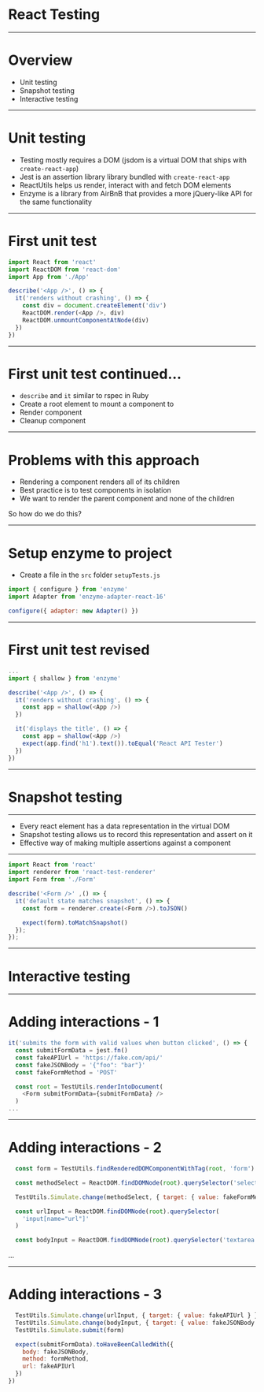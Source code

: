 # React Testing

---

# Overview

* Unit testing
* Snapshot testing
* Interactive testing

---

# Unit testing

* Testing mostly requires a DOM (jsdom is a virtual DOM that ships with `create-react-app`)
* Jest is an assertion library library bundled with `create-react-app`
* ReactUtils helps us render, interact with and fetch DOM elements
* Enzyme is a library from AirBnB that provides a more jQuery-like API for the same functionality

---

# First unit test

```javascript
import React from 'react'
import ReactDOM from 'react-dom'
import App from './App'

describe('<App />', () => {
  it('renders without crashing', () => {
    const div = document.createElement('div')
    ReactDOM.render(<App />, div)
    ReactDOM.unmountComponentAtNode(div)
  })
})
```

---

# First unit test continued...

* `describe` and `it` similar to rspec in Ruby
* Create a root element to mount a component to
* Render component
* Cleanup component

---

# Problems with this approach

* Rendering a component renders all of its children
* Best practice is to test components in isolation
* We want to render the parent component and none of the children

So how do we do this?

---

# Setup enzyme to project

* Create a file in the `src` folder `setupTests.js`

```javascript
import { configure } from 'enzyme'
import Adapter from 'enzyme-adapter-react-16'

configure({ adapter: new Adapter() })
```

---

# First unit test revised

```javascript
...
import { shallow } from 'enzyme'

describe('<App />', () => {
  it('renders without crashing', () => {
    const app = shallow(<App />)
  })

  it('displays the title', () => {
    const app = shallow(<App />)
    expect(app.find('h1').text()).toEqual('React API Tester')
  })
})
```

---

# Snapshot testing

---

* Every react element has a data representation in the virtual DOM
* Snapshot testing allows us to record this representation and assert on it
* Effective way of making multiple assertions against a component

---

```javascript
import React from 'react'
import renderer from 'react-test-renderer'
import Form from './Form'

describe('<Form />' ,() => {
  it('default state matches snapshot', () => {
    const form = renderer.create(<Form />).toJSON()

    expect(form).toMatchSnapshot()
  });
});
```

---

# Interactive testing

---
# Adding interactions - 1

```javascript
it('submits the form with valid values when button clicked', () => {
  const submitFormData = jest.fn()
  const fakeAPIUrl = 'https://fake.com/api/'
  const fakeJSONBody = '{"foo": "bar"}'
  const fakeFormMethod = 'POST'

  const root = TestUtils.renderIntoDocument(
    <Form submitFormData={submitFormData} />
  )
...
```

---

# Adding interactions - 2
```javascript
  const form = TestUtils.findRenderedDOMComponentWithTag(root, 'form')

  const methodSelect = ReactDOM.findDOMNode(root).querySelector('select')

  TestUtils.Simulate.change(methodSelect, { target: { value: fakeFormMethod } })

  const urlInput = ReactDOM.findDOMNode(root).querySelector(
    'input[name="url"]'
  )

  const bodyInput = ReactDOM.findDOMNode(root).querySelector('textarea')
```
...

---

# Adding interactions - 3

```javascript
  TestUtils.Simulate.change(urlInput, { target: { value: fakeAPIUrl } })
  TestUtils.Simulate.change(bodyInput, { target: { value: fakeJSONBody } })
  TestUtils.Simulate.submit(form)

  expect(submitFormData).toHaveBeenCalledWith({
    body: fakeJSONBody,
    method: formMethod,
    url: fakeAPIUrl
  })
})
```
